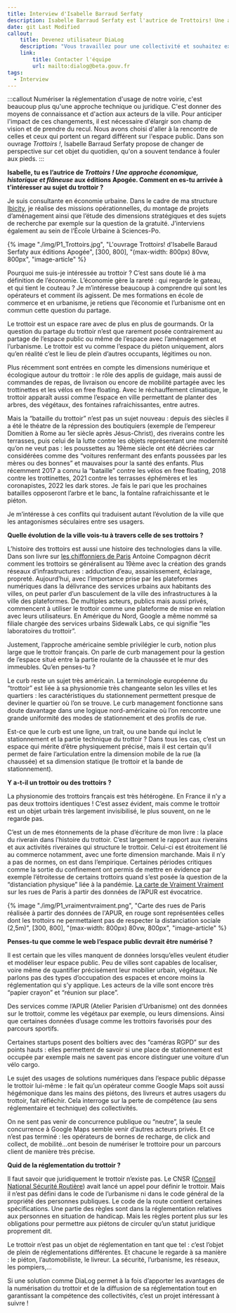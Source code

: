 ```yaml
---
title: Interview d'Isabelle Barraud Serfaty
description: Isabelle Barraud Serfaty est l'autrice de Trottoirs! Une approche économique, historique et flâneuse aux éditions Apogée.
date: git Last Modified
callout:
    title: Devenez utilisateur DiaLog
    description: "Vous travaillez pour une collectivité et souhaitez expérimenter DiaLog ? Vous souhaitez pouvoir utiliser les données DiaLog pour vos besoins opérationnels ou dans un service numérique tiers ? Envoyez-nous un mail et nous vous recontacterons au plus vite."
    link:
        title: Contacter l'équipe
        url: mailto:dialog@beta.gouv.fr
tags:
  - Interview
---
```

    
:::callout
Numériser la réglementation d'usage de notre voirie, c'est beaucoup plus qu'une approche technique ou juridique. C'est donner des moyens de connaissance et d'action aux acteurs de la ville. Pour anticiper l'impact de ces changements, il est nécessaire d'élargir son champ de vision et de prendre du recul. Nous avons choisi d'aller à la rencontre de celles et ceux qui portent un regard différent sur l'espace public. Dans son ouvrage *Trottoirs !*, Isabelle Barraud Serfaty propose de changer de perspective sur cet objet du quotidien, qu'on a souvent tendance à fouler aux pieds.
:::

<div class="contenu-article">

**Isabelle, tu es l’autrice de *Trottoirs ! Une approche économique, historique et flâneuse* aux éditions Apogée. Comment en es-tu arrivée à t’intéresser au sujet du trottoir ?**

Je suis consultante en économie urbaine. Dans le cadre de ma structure [Ibicity](https://www.ibicity.fr/), je réalise des missions opérationnelles, du montage de projets d’aménagement ainsi que l’étude des dimensions stratégiques et des sujets de recherche par exemple sur la question de la gratuité. J’interviens également au sein de l’École Urbaine à Sciences-Po.

{% image "./img/P1_Trottoirs.jpg", "L'ouvrage Trottoirs! d'Isabelle Baraud Serfaty aux éditions Apogée", [300, 800], "(max-width: 800px) 80vw, 800px", "image-article" %}

Pourquoi me suis-je intéressée au trottoir ? C’est sans doute lié à ma définition de l’économie. L’économie gère la rareté : qui regarde le gateau, et qui tient le couteau ? Je m’intéresse beaucoup à comprendre qui sont les opérateurs et comment ils agissent. De mes formations en école de commerce et en urbanisme, je retiens que l’économie et l’urbanisme ont en commun cette question du partage.

Le trottoir est un espace rare avec de plus en plus de gourmands. Or la question du partage du trottoir n’est que rarement posée contrairement au partage de l’espace public ou même de l’espace avec l’aménagement et l’urbanisme. Le trottoir est vu comme l’espace du piéton uniquement, alors qu’en réalité c’est le lieu de plein d’autres occupants, légitimes ou non.

Plus récemment sont entrées en compte les dimensions numérique et écologique autour du trottoir : le rôle des applis de guidage, mais aussi de commandes de repas, de livraison ou encore de mobilité partagée avec les trottinettes et les vélos en free floating. Avec le réchauffement climatique, le trottoir apparaît aussi comme l’espace en ville permettant de planter des arbres, des végétaux, des fontaines rafraichissantes, entre autres.

Mais la “bataille du trottoir” n’est pas un sujet nouveau : depuis des siècles il a été le théatre de la répression des boutiquiers (exemple de  l’empereur Domitien à Rome au 1er siècle après Jésus-Christ), des riverains contre les terrasses, puis celui de la lutte contre les objets représentant une modernité qu’on ne veut pas : les poussettes au 19ème siècle ont été décriées car considérées comme des “voitures renfermant des enfants poussées par les mères ou des bonnes” et mauvaises pour la santé des enfants. Plus récemment 2017 a connu la “bataille” contre les vélos en free floating, 2018 contre les trottinettes, 2021 contre les terrasses éphémères et les coronapistes, 2022 les dark stores. Je fais le pari que les prochaines batailles opposeront l’arbre et le banc, la fontaîne rafraichissante et le piéton.

Je m’intéresse à ces conflits qui traduisent autant l’évolution de la ville que les antagonismes séculaires entre ses usagers.

**Quelle évolution de la ville vois-tu à travers celle de ses trottoirs ?**

L’histoire des trottoirs est aussi une histoire des technologies dans la ville. Dans son livre sur [les chiffonniers de Paris](https://www.gallimard.fr/Catalogue/GALLIMARD/Bibliotheque-des-Histoires/illustree/Les-Chiffonniers-de-Paris) Antoine Compagnon décrit comment les trottoirs se généralisent au 19ème avec la création des grands réseaux d’infrastructures : adduction d’eau, assainissement, éclairage, propreté. Aujourd’hui, avec l’importance prise par les plateformes numériques dans la délivrance des services urbains aux habitants des villes, on peut parler d’un basculement de la ville des infrastructures à la ville des plateformes. De multiples acteurs, publics mais aussi privés, commencent à utiliser le trottoir comme une plateforme de mise en relation avec leurs utilisateurs.
En Amérique du Nord, Google a même nommé sa filiale chargée des services urbains Sidewalk Labs, ce qui signifie “les laboratoires du trottoir”.

Justement, l’approche américaine semble privilégier le curb, notion plus large que le trottoir français. On parle de curb management pour la gestion de l’espace situé entre la partie roulante de la chaussée et le mur des immeubles. Qu’en penses-tu ?

Le curb reste un sujet très américain. La terminologie européenne du “trottoir” est liée à sa physionomie très changeante selon les villes et les quartiers : les caractéristiques du stationnement permettent presque de deviner le quartier où l’on se trouve. Le curb management fonctionne sans doute davantage dans une logique nord-américaine où l’on rencontre une grande uniformité des modes de stationnement et des profils de rue.

Est-ce que le curb est une ligne, un trait, ou une bande qui inclut le stationnement et la partie technique du trottoir ? Dans tous les cas, c’est un espace qui mérite d’être physiquement précisé, mais il est certain qu’il permet de faire l’articulation entre la dimension mobile de la rue (la chaussée) et sa dimension statique (le trottoir et la bande de stationnement).

**Y a-t-il un trottoir ou des trottoirs ?**

La physionomie des trottoirs français est très hétérogène. En France il n’y a pas deux trottoirs identiques ! C’est assez évident, mais comme le trottoir est un objet urbain très largement invisibilisé, le plus souvent, on ne le regarde pas.

C’est un de mes étonnements de la phase d’écriture de mon livre : la place du riverain dans l’histoire du trottoir. C’est largement le rapport aux riverains et aux activités riveraines qui structure le trottoir. Celui-ci est étroitement lié au commerce notamment, avec une forte dimension marchande. Mais il n’y a pas de normes, on est dans l’empirique. Certaines périodes critiques comme la sortie du confinement ont permis de mettre en évidence par exemple l’étroitesse de certains trottoirs quand s’est posée la question de la “distanciation physique” liée à la pandémie. [La carte de Vraiment Vraiment](https://autrementautrement.com/2020/04/21/demain-maintenant-lespace-public/) sur les rues de Paris à partir des données de l’APUR est évocatrice.

{% image "./img/P1_vraimentvraiment.png", "Carte des rues de Paris réalisée à partir des données de l'APUR, en rouge sont représentées celles dont les trottoirs ne permettaient pas de respecter la distanciation sociale (2,5m)", [300, 800], "(max-width: 800px) 80vw, 800px", "image-article" %}

**Penses-tu que comme le web l’espace public devrait être numérisé ?**

Il est certain que les villes manquent de données lorsqu’elles veulent étudier et modéliser leur espace public. Peu de villes sont capables de localiser, voire même de quantifier précisément leur mobilier urbain, végétaux. Ne parlons pas des types d’occupation des espaces et encore moins la réglementation qui s’y applique. Les acteurs de la ville sont encore très “papier crayon” et “réunion sur place”.

Des services comme l’APUR (Atelier Parisien d’Urbanisme) ont des données sur le trottoir, comme les végétaux par exemple, ou leurs dimensions. Ainsi que certaines données d’usage comme les trottoirs favorisés pour des parcours sportifs.

Certaines startups posent des boîtiers avec des “caméras RGPD” sur des points hauts : elles permettent de savoir si une place de stationnement est occupée par exemple mais ne savent pas encore distinguer une voiture d’un vélo cargo.

Le sujet des usages de solutions numériques dans l’espace public dépasse le trottoir lui-même : le fait qu’un opérateur comme Google Maps soit aussi hégémonique dans les mains des piétons, des livreurs et autres usagers du trottoir, fait réfléchir. Cela interroge sur la perte de compétence (au sens réglementaire et technique) des collectivités.

On ne sent pas venir de concurrence publique ou “neutre”, la seule concurrence à Google Maps semble venir d’autres acteurs privés. Et ce n’est pas terminé : les opérateurs de bornes de recharge, de click and collect, de mobilité…ont besoin de numériser le trottoire pour un parcours client de manière très précise.

**Quid de la réglementation du trottoir ?**

Il faut savoir que juridiquement le trottoir n’existe pas. Le CNSR ([Conseil National Sécurité Routière](https://www.conseil-national-securite-routiere.fr/)) avait lancé un appel pour définir le trottoir. Mais il n’est pas défini dans le code de l’urbanisme ni dans le code général de la propriété des personnes publiques. Le code de la route contient certaines spécifications. Une partie des règles sont dans la réglementation relatives aux personnes en situation de handicap. Mais les règles portent plus sur les obligations pour permettre aux piétons de circuler qu’un statut juridique proprement dit.

Le trottoir n’est pas un objet de réglementation en tant que tel : c’est l’objet de plein de réglementations différentes. Et chacune le regarde à sa manière : le piéton, l’automobiliste, le livreur. La sécurité, l’urbanisme, les réseaux, les pompiers,...

Si une solution comme DiaLog permet à la fois d’apporter les avantages de la numérisation du trottoir et de la diffusion de sa réglementation tout en garantissant la compétence des collectivités, c’est un projet intéressant à suivre !

</div>
